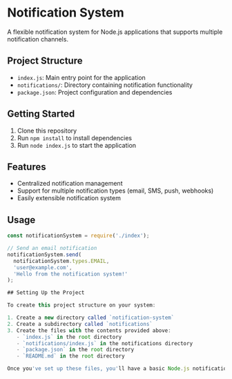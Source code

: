 # Notification System

A flexible notification system for Node.js applications that supports multiple notification channels.

## Project Structure

- `index.js`: Main entry point for the application
- `notifications/`: Directory containing notification functionality
- `package.json`: Project configuration and dependencies

## Getting Started

1. Clone this repository
2. Run `npm install` to install dependencies
3. Run `node index.js` to start the application

## Features

- Centralized notification management
- Support for multiple notification types (email, SMS, push, webhooks)
- Easily extensible notification system

## Usage

```javascript
const notificationSystem = require('./index');

// Send an email notification
notificationSystem.send(
  notificationSystem.types.EMAIL,
  'user@example.com',
  'Hello from the notification system!'
);

## Setting Up the Project

To create this project structure on your system:

1. Create a new directory called `notification-system`
2. Create a subdirectory called `notifications`
3. Create the files with the contents provided above:
   - `index.js` in the root directory
   - `notifications/index.js` in the notifications directory
   - `package.json` in the root directory
   - `README.md` in the root directory

Once you've set up these files, you'll have a basic Node.js notification system project structure in place. You can then initialize the project with `npm install` and extend it with additional functionality as needed.
```
